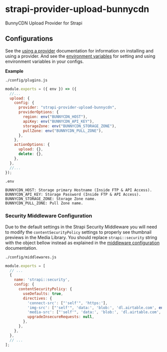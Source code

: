# strapi-provider-upload-bunnycdn

BunnyCDN Upload Provider for Strapi

## Configurations

See the [using a provider](https://strapi.io/documentation/developer-docs/latest/development/plugins/upload.html#using-a-provider) documentation for information on installing and using a provider. And see the [environment variables](https://strapi.io/documentation/developer-docs/latest/setup-deployment-guides/configurations.html#environment-variables) for setting and using environment variables in your configs.

**Example**

`./config/plugins.js`

```js
module.exports = ({ env }) => ({
  //...
  upload: {
    config: {
      provider: "strapi-provider-upload-bunnycdn",
      providerOptions: {
        region: env("BUNNYCDN_HOST"),
        apiKey: env("BUNNYCDN_API_KEY"),
        storageZone: env("BUNNYCDN_STORAGE_ZONE"),
        pullZone: env("BUNNYCDN_PULL_ZONE"),
      },
    },
    actionOptions: {
      upload: {},
      delete: {},
    },
  },
  //...
});
```

`.env`

```
BUNNYCDN_HOST: Storage primary Hostname (Inside FTP & API Access).
BUNNYCDN_API_KEY: Storage Password (Inside FTP & API Access).
BUNNYCDN_STORAGE_ZONE: Storage Zone name.
BUNNYCDN_PULL_ZONE: Pull Zone name.
```

### Security Middleware Configuration

Due to the default settings in the Strapi Security Middleware you will need to modify the `contentSecurityPolicy` settings to properly see thumbnail previews in the Media Library. You should replace `strapi::security` string with the object bellow instead as explained in the [middleware configuration](https://docs.strapi.io/developer-docs/latest/setup-deployment-guides/configurations/required/middlewares.html#loading-order) documentation.

`./config/middlewares.js`

```js
module.exports = [
  // ...
  {
    name: 'strapi::security',
    config: {
      contentSecurityPolicy: {
        useDefaults: true,
        directives: {
          'connect-src': ["'self'", 'https:'],
          'img-src': ["'self'", 'data:', 'blob:', 'dl.airtable.com', env("BUNNYCDN_STORAGE_ZONE"), env("BUNNYCDN_PULL_ZONE")],
          'media-src': ["'self'", 'data:', 'blob:', 'dl.airtable.com', env("BUNNYCDN_STORAGE_ZONE"), env("BUNNYCDN_PULL_ZONE")],
          upgradeInsecureRequests: null,
        },
      },
    },
  },
  // ...
];
```
